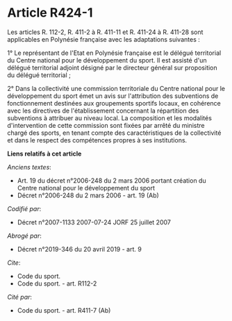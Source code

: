 # Article R424-1

Les articles R. 112-2, R. 411-2 à R. 411-11 et R. 411-24 à R. 411-28 sont applicables en Polynésie française avec les
adaptations suivantes :

1° Le représentant de l'Etat en Polynésie française est le délégué territorial du Centre national pour le développement du
sport. Il est assisté d'un délégué territorial adjoint désigné par le directeur général sur proposition du délégué
territorial ;

2° Dans la collectivité une commission territoriale du Centre national pour le développement du sport émet un avis sur
l'attribution des subventions de fonctionnement destinées aux groupements sportifs locaux, en cohérence avec les directives
de l'établissement concernant la répartition des subventions à attribuer au niveau local. La composition et les modalités
d'intervention de cette commission sont fixées par arrêté du ministre chargé des sports, en tenant compte des
caractéristiques de la collectivité et dans le respect des compétences propres à ses institutions.

**Liens relatifs à cet article**

_Anciens textes_:

  - Art. 19 du décret n°2006-248 du 2 mars 2006 portant création du Centre national pour le développement du sport
  - Décret n°2006-248 du 2 mars 2006 - art. 19 (Ab)

_Codifié par_:

  - Décret n°2007-1133 2007-07-24 JORF 25 juillet 2007

_Abrogé par_:

  - Décret n°2019-346 du 20 avril 2019 - art. 9

_Cite_:

  - Code du sport.
  - Code du sport. - art. R112-2

_Cité par_:

  - Code du sport. - art. R411-7 (Ab)
